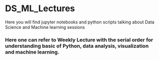 # DS_ML_Lectures
Here you will find jupyter notebooks and python scripts talking about Data Science and Machine learning sessions

### Here one can refer to Weekly Lecture with the serial order for understanding basic of Python, data analysis, visualization and machine learning.

